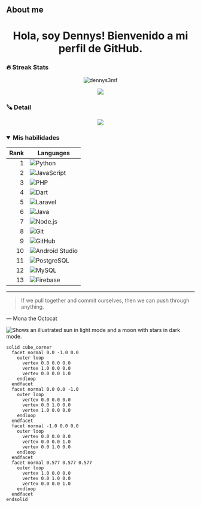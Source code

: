 ## About me

<!-- TO DO: add more details about me later -->

<h1 align="center">Hola, soy Dennys! <strong>Bienvenido a mi perfil de GitHub.</strong></center></h1>

### 🔥 Streak Stats
<p align="center"><img src="https://github-readme-streak-stats.herokuapp.com/?user=dennys3mf&theme=algolia" alt="dennys3mf"  /></p>

<p align="center"><img src="https://github-readme-stats.vercel.app/api/top-langs/?username=dennys3mf&layout=compact&theme=algolia"></p>

### 🪚 Detail
<p align="center">
<img src="https://github-profile-trophy.vercel.app/?username=dennys3mf&theme=onedark" />
</p>

<div style="width: 80%;"> <!-- Cambia el valor de "width" según tu preferencia -->

<h3>
<details open>
<summary>Mis habilidades</summary>
  
  | Rank  | Languages |
  |-----: |-------------------------------------------------------------------------------------------------------------------------- |
  |     1  | ![Python](https://img.shields.io/badge/-Python-05122A?style=flat&logo=python) |
  |     2  | ![JavaScript](https://img.shields.io/badge/-JavaScript-05122A?style=flat&logo=javascript) |
  |     3  | ![PHP](https://img.shields.io/badge/-PHP-05122A?style=flat&logo=php&logoColor=777BB4) |
  |     4  | ![Dart](https://img.shields.io/badge/-Dart-05122A?style=flat&logo=dart&logoColor=1075C2) |
  |     5  | ![Laravel](https://img.shields.io/badge/-Laravel-05122A?style=flat&logo=laravel&logoColor=FF2D20) |
  |     6  | ![Java](https://img.shields.io/badge/-Java-05122A?style=flat&logo=Java&logoColor=FFA518) |
  |     7  | ![Node.js](https://img.shields.io/badge/-Node.js-05122A?style=flat&logo=node.js&logoColor=339933) |
  |     8  | ![Git](https://img.shields.io/badge/-Git-05122A?style=flat&logo=git) |
  |     9  | ![GitHub](https://img.shields.io/badge/-GitHub-05122A?style=flat&logo=github) |
  |     10  | ![Android Studio](https://img.shields.io/badge/-Android%20Studio-05122A?style=flat&logo=android-studio&logoColor=3DDC84) |
  |     11  | ![PostgreSQL](https://img.shields.io/badge/-PostgreSQL-05122A?style=flat&logo=postgresql&logoColor=336791) |
  |     12  | ![MySQL](https://img.shields.io/badge/-MySQL-05122A?style=flat&logo=mysql&logoColor=4479A1) |
  |     13  | ![Firebase](https://img.shields.io/badge/-Firebase-05122A?style=flat&logo=firebase&logoColor=FFCA28) |


</details>
</h3>
</div>


---
> If we pull together and commit ourselves, then we can push through anything.

— Mona the Octocat

<picture>
  <source media="(prefers-color-scheme: dark)" srcset="https://user-images.githubusercontent.com/25423296/163456776-7f95b81a-f1ed-45f7-b7ab-8fa810d529fa.png">
  <source media="(prefers-color-scheme: light)" srcset="https://user-images.githubusercontent.com/25423296/163456779-a8556205-d0a5-45e2-ac17-42d089e3c3f8.png">
  <img alt="Shows an illustrated sun in light mode and a moon with stars in dark mode." src="https://user-images.githubusercontent.com/25423296/163456779-a8556205-d0a5-45e2-ac17-42d089e3c3f8.png">
</picture>


```stl
solid cube_corner
  facet normal 0.0 -1.0 0.0
    outer loop
      vertex 0.0 0.0 0.0
      vertex 1.0 0.0 0.0
      vertex 0.0 0.0 1.0
    endloop
  endfacet
  facet normal 0.0 0.0 -1.0
    outer loop
      vertex 0.0 0.0 0.0
      vertex 0.0 1.0 0.0
      vertex 1.0 0.0 0.0
    endloop
  endfacet
  facet normal -1.0 0.0 0.0
    outer loop
      vertex 0.0 0.0 0.0
      vertex 0.0 0.0 1.0
      vertex 0.0 1.0 0.0
    endloop
  endfacet
  facet normal 0.577 0.577 0.577
    outer loop
      vertex 1.0 0.0 0.0
      vertex 0.0 1.0 0.0
      vertex 0.0 0.0 1.0
    endloop
  endfacet
endsolid
```
